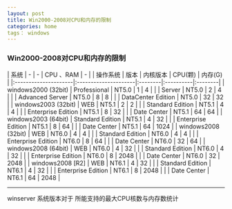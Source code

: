 ```yaml
---
layout: post
title: Win2000-2008对CPU和内存的限制
categories: home
tags： windows
---
```


### Win2000-2008对CPU和内存的限制

| 系统                 |  -                    | -         | CPU 、RAM |   -   |
| 操作系统              | 版本                 | 内核版本 | CPU(颗)   | 内存(G)  |
|:---------------------|:---------------------|:--------|:----------|:--------|
| windows2000 (32bit)  | Professional         | NT5.0   | 1         | 4       |
|                      | Server               | NT5.0   | 2         | 4       |
|                      | Advanced Server      | NT5.0   | 8         | 8       |
|                      | DataCenter   Edition | NT5.0   | 32        | 32      |
| windows2003  (32bit) | WEB                  | NT5.1   | 2         | 2       |
|                      | Standard Edition     | NT5.1   | 4         | 4       |
|                      | Enterprise Edition   | NT5.1   | 8         | 32      |
|                      | Date Center          | NT5.1   | 64        | 64      |
| windows2003  (64bit) | Standard Edition     | NT5.1   | 4         | 32      |
|                      | Enterprise Edition   | NT5.1   | 8         | 64      |
|                      | Date Center          | NT5.1   | 64        | 1024    |
| windows2008  (32bit) | WEB                  | NT6.0   | 4         | 4       |
|                      | Standard Edition     | NT6.0   | 4         | 4       |
|                      | Enterprise Edition   | NT6.0   | 8         | 64      |
|                      | Date Center          | NT6.0   | 32        | 64      |
| windows2008  (64bit) | WEB                  | NT6.0   | 4         | 32      |
|                      | Standard Edition     | NT6.0   | 4         | 32      |
|                      | Enterprise Edition   | NT6.0   | 8         | 2048    |
|                      | Date Center          | NT6.0   | 32        | 2048    |
| windows2008   [R2]   | WEB                  | NT6.1   | 4         | 32      |
|                      | Standard Edition     | NT6.1   | 4         | 32      |
|                      | Enterprise Edition   | NT6.1   | 8         | 2048    |
|                      | Date Center          | NT6.1   | 64        | 2048    |

---
winserver 系统版本对于 所能支持的最大CPU核数与内存数统计
